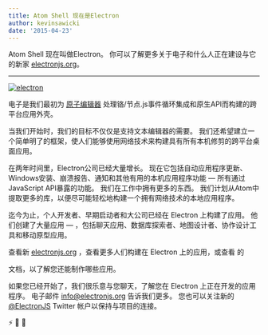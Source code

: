 ```yaml
---
title: Atom Shell 现在是Electron
author: kevinsawicki
date: '2015-04-23'
---
```


Atom Shell 现在叫做Electron。 你可以了解更多关于电子和什么人正在建设与它的新家 [electronjs.org][electron]。

---

[![electron](https://cloud.githubusercontent.com/assets/671378/7396651/b7fae482-ee57-11e4-97a2-053515654c75.png)][electron]

电子是我们最初为 [原子编辑器][atom] 处理铬/节点.js事件循环集成和原生API而构建的跨平台应用外壳。

当我们开始时，我们的目标不仅仅是支持文本编辑器的需要。 我们还希望建立一个简单明了的框架，使人们能够使用网络技术来构建具有所有本机修剪的跨平台桌面应用。

在两年时间里，Electron公司已经大量增长。 现在它包括自动应用程序更新、Windows安装、崩溃报告、通知和其他有用的本机应用程序功能 &mdash; 所有通过 JavaScript API暴露的功能。 我们在工作中拥有更多的东西。 我们计划从Atom中提取更多的库，以便尽可能轻松地构建一个拥有网络技术的本地应用程序。

迄今为止，个人开发者、早期启动者和大公司已经在 Electron 上构建了应用。 他们创建了大量应用 &mdash; ，包括聊天应用、数据库探索者、地图设计者、协作设计工具和移动原型应用。

查看新 [electronjs.org][electron] ，查看更多人们构建在 Electron 上的应用，或查看</a> 的

文档，以了解您还能制作哪些应用。</p> 

如果您已经开始了，我们很乐意与您聊天，了解您在 Electron 上正在开发的应用程序。 电子邮件 [info@electronjs.org](mailto:info@electronjs.org?Subject=Electron) 告诉我们更多。 您也可以关注新的 [@ElectronJS](https://twitter.com/electronjs) Twitter 帐户以保持与项目的连接。

:zap: :blue_heart: :electric_plug:

[atom]: https://atom.io
[electron]: https://electronjs.org
[electron]: https://electronjs.org

